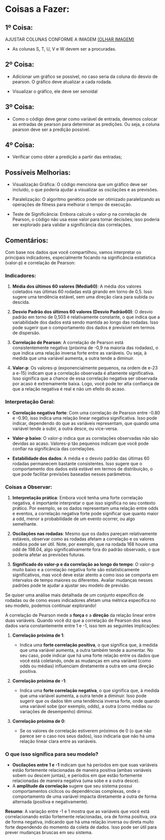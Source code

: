 # Coisas a Fazer:
## 1º Coisa:
AJUSTAR COLUNAS CONFORME A IMAGEM [(OLHAR IMAGEM)](https://github.com/oziieljuniior/Out/blob/main/images/OTAMA_info_img1.png)

- As colunas S, T, U, V e W devem ser a procuradas.
## 2º Coisa:
- Adicionar um gráfico se possível, no caso seria da coluna do desvio de pearson. O gráfico deve atualizar a cada rodada. 

- Visualizar o gráfico, ele deve ser senoidal
## 3º Coisa:
- Como o código deve gerar como variável de entrada, devemos colocar as entradas de pearson para determinar as predições. Ou seja, a coluna pearson deve ser a predição possível.
## 4º Coisa:
- Verificar como obter a predição a partir das entradas;

## Possíveis Melhorias:
- Visualização Gráfica: O código menciona que um gráfico deve ser incluído, o que poderia ajudar a visualizar as oscilações e as previsões.

- Paralelização: O algoritmo genético pode ser otimizado paralelizando as operações de fitness para melhorar o tempo de execução.

- Teste de Significância: Embora calcule o valor-p na correlação de Pearson, o código não usa esse valor para tomar decisões; isso poderia ser explorado para validar a significância das correlações.

## Comentários:
Com base nos dados que você compartilhou, vamos interpretar os principais indicadores, especialmente focando na significância estatística (valor-p) e correlação de Pearson:

### Indicadores:
1. **Média dos últimos 60 valores (Media60)**: A média dos valores coletados nas últimas 60 rodadas está girando em torno de 0,5. Isso sugere uma tendência estável, sem uma direção clara para subida ou descida.

2. **Desvio Padrão dos últimos 60 valores (Desvio Padrão60)**: O desvio padrão em torno de 0,503 é relativamente constante, o que indica que a variabilidade dos dados está sendo mantida ao longo das rodadas. Isso pode sugerir que o comportamento dos dados é previsível em termos de dispersão.

3. **Correlação de Pearson**: A correlação de Pearson está consistentemente negativa (próxima de -0,9 na maioria das rodadas), o que indica uma relação inversa forte entre as variáveis. Ou seja, à medida que uma variável aumenta, a outra tende a diminuir.

4. **Valor-p**: Os valores-p (exponencialmente pequenos, na ordem de e-23 a e-15) indicam que a correlação observada é altamente significativa. Isso significa que a chance de essa correlação negativa ser observada por acaso é extremamente baixa. Logo, você pode ter alta confiança de que a relação negativa é real e não um efeito do acaso.

### Interpretação Geral:
- **Correlação negativa forte**: Com uma correlação de Pearson entre -0.80 e -0.90, isso indica uma relação linear negativa significativa. Isso pode indicar, dependendo do que as variáveis representam, que quando uma variável tende a subir, a outra desce, ou vice-versa.
  
- **Valor-p baixo**: O valor-p indica que as correlações observadas não são devidas ao acaso. Valores-p tão pequenos indicam que você pode confiar na significância das correlações.

- **Estabilidade dos dados**: A média e o desvio padrão das últimas 60 rodadas permanecem bastante consistentes. Isso sugere que o comportamento dos dados está estável em termos de distribuição, o que pode facilitar previsões baseadas nesses parâmetros.

### Coisas a Observar:
1. **Interpretação prática**: Embora você tenha uma forte correlação negativa, é importante interpretar o que isso significa no seu contexto prático. Por exemplo, se os dados representam uma relação entre odds e eventos, a correlação negativa forte pode significar que quanto maior a odd, menor a probabilidade de um evento ocorrer, ou algo semelhante.

2. **Oscilações nas rodadas**: Mesmo que os dados pareçam relativamente estáveis, observar como as rodadas afetam a correlação e os valores médios pode ser útil. Note, por exemplo, que na rodada 168 houve uma odd de 198.04, algo significativamente fora do padrão observado, o que poderia afetar as previsões futuras.

3. **Significado do valor-p e da correlação ao longo do tempo**: O valor-p muito baixo e a correlação negativa forte são estatisticamente significativos, mas você deve estar atento a como isso se comporta em intervalos de tempo maiores ou diferentes. Avaliar mudanças nesses padrões pode te ajudar a ajustar seu modelo de previsão.

Se quiser uma análise mais detalhada de um conjunto específico de rodadas ou de como esses indicadores afetam uma métrica específica no seu modelo, podemos continuar explorando!

A correlação de Pearson mede a **força** e a **direção** da relação linear entre duas variáveis. Quando você diz que a correlação de Pearson dos seus dados varia constantemente entre 1 e -1, isso tem as seguintes implicações:

1. **Correlação próxima de 1**:
   - Indica uma **forte correlação positiva**, o que significa que, à medida que uma variável aumenta, a outra também tende a aumentar. No seu caso, pode indicar que há uma forte relação entre os dados que você está coletando, onde as mudanças em uma variável (como odds ou médias) influenciam diretamente a outra em uma direção positiva.

2. **Correlação próxima de -1**:
   - Indica uma **forte correlação negativa**, o que significa que, à medida que uma variável aumenta, a outra tende a diminuir. Isso pode sugerir que os dados têm uma tendência inversa forte, onde quando uma variável sobe (por exemplo, odds), a outra (como médias ou variações de desempenho) diminui.

3. **Correlação próxima de 0**:
   - Se os valores de correlação estiverem próximos de 0 (o que não parece ser o caso nos seus dados), isso indicaria que não há uma relação linear clara entre as variáveis.

### O que isso significa para seu modelo?

- **Oscilações entre 1 e -1** indicam que há períodos em que suas variáveis estão fortemente relacionadas de maneira positiva (ambas variáveis sobem ou descem juntas), e períodos em que estão fortemente relacionadas de maneira negativa (uma sobe e a outra desce).
- A **amplitude da correlação** sugere que seu sistema possui comportamentos cíclicos ou dependências complexas, onde o comportamento de uma variável impacta diretamente a outra de forma alternada (positiva e negativamente).
  
**Resumo**: A variação entre -1 e 1 mostra que as variáveis que você está correlacionando estão fortemente relacionadas, ora de forma positiva, ora de forma negativa, indicando que há uma relação inversa ou direta muito forte dependendo do momento da coleta de dados. Isso pode ser útil para prever mudanças bruscas em seu sistema.
